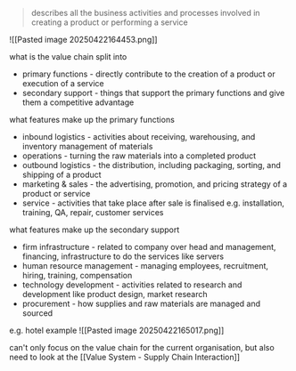 >describes all the business activities and processes involved in creating a product or performing a service

![[Pasted image 20250422164453.png]]

what is the value chain split into
- primary functions - directly contribute to the creation of a product or execution of a service
- secondary support - things that support the primary functions and give them a competitive advantage

what features make up the primary functions 
- inbound logistics - activities about receiving, warehousing, and inventory management of materials 
- operations - turning the raw materials into a completed product
- outbound logistics - the distribution, including packaging, sorting, and shipping of a product
- marketing & sales - the advertising, promotion, and pricing strategy of a product or service
- service - activities that take place after sale is finalised e.g. installation, training, QA, repair, customer services

what features make up the secondary support
- firm infrastructure - related to company over head and management, financing, infrastructure to do the services like servers
- human resource management - managing employees, recruitment, hiring, training, compensation
- technology development - activities related to research and development like product design, market research
- procurement - how supplies and raw materials are managed and sourced


e.g. hotel example
![[Pasted image 20250422165017.png]]

can't only focus on the value chain for the current organisation, but also need to look at the [[Value System - Supply Chain Interaction]]